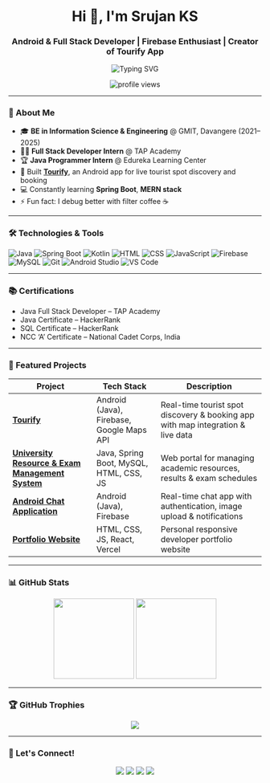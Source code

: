 <h1 align="center">Hi 👋, I'm Srujan KS</h1>
<h3 align="center">Android & Full Stack Developer | Firebase Enthusiast | Creator of Tourify App</h3>

<p align="center">
  <img src="https://readme-typing-svg.herokuapp.com?font=Fira+Code&size=24&pause=1000&center=true&vCenter=true&width=450&lines=Android+%26+Full+Stack+Developer;Java+Spring+Boot+Enthusiast;Firebase+%7C+Google+Maps+%7C+SQL;Lifelong+Learner+%7C+Coffee+Lover" alt="Typing SVG" />
</p>

<p align="center">
  <img src="https://komarev.com/ghpvc/?username=SRUJANKS99&label=Profile%20views&color=0e75b6&style=flat" alt="profile views" />
</p>

---

### 🚀 About Me

- 🎓 **BE in Information Science & Engineering** @ GMIT, Davangere (2021–2025)  
- 👨‍💻 **Full Stack Developer Intern** @ TAP Academy  
- 🏆 **Java Programmer Intern** @ Edureka Learning Center  
- 📱 Built [**Tourify**](https://github.com/SRUJANKS99/Real-time-tourist-spot-finder-and-tour-booking-android-application), an Android app for live tourist spot discovery and booking  
- 💻 Constantly learning **Spring Boot**, **MERN stack**  
- ⚡ Fun fact: I debug better with filter coffee ☕  

---

### 🛠️ Technologies & Tools

![Java](https://img.shields.io/badge/-Java-007396?style=for-the-badge&logo=java&logoColor=white)
![Spring Boot](https://img.shields.io/badge/-Spring%20Boot-6DB33F?style=for-the-badge&logo=spring-boot&logoColor=white)
![Kotlin](https://img.shields.io/badge/-Kotlin-7F52FF?style=for-the-badge&logo=kotlin&logoColor=white)
![HTML](https://img.shields.io/badge/-HTML-E34F26?style=for-the-badge&logo=html5&logoColor=white)
![CSS](https://img.shields.io/badge/-CSS-1572B6?style=for-the-badge&logo=css3&logoColor=white)
![JavaScript](https://img.shields.io/badge/-JavaScript-F7DF1E?style=for-the-badge&logo=javascript&logoColor=black)
![Firebase](https://img.shields.io/badge/-Firebase-FFCA28?style=for-the-badge&logo=firebase&logoColor=black)
![MySQL](https://img.shields.io/badge/-MySQL-4479A1?style=for-the-badge&logo=mysql&logoColor=white)
![Git](https://img.shields.io/badge/-Git-F05032?style=for-the-badge&logo=git&logoColor=white)
![Android Studio](https://img.shields.io/badge/-Android%20Studio-3DDC84?style=for-the-badge&logo=android-studio&logoColor=white)
![VS Code](https://img.shields.io/badge/-VSCode-007ACC?style=for-the-badge&logo=visual-studio-code&logoColor=white)

---

### 📚 Certifications

- Java Full Stack Developer – TAP Academy  
- Java Certificate – HackerRank  
- SQL Certificate – HackerRank  
- NCC ‘A’ Certificate – National Cadet Corps, India  

---

### 🚀 Featured Projects

| Project | Tech Stack | Description |
|---------|------------|-------------|
| [**Tourify**](https://github.com/SRUJANKS99/Real-time-tourist-spot-finder-and-tour-booking-android-application) | Android (Java), Firebase, Google Maps API | Real-time tourist spot discovery & booking app with map integration & live data |
| [**University Resource & Exam Management System**](https://github.com/SRUJANKS99/University-Resource-and-Exam-Management-System) | Java, Spring Boot, MySQL, HTML, CSS, JS | Web portal for managing academic resources, results & exam schedules |
| [**Android Chat Application**](https://github.com/SRUJANKS99/Android_Chat_Application-main) | Android (Java), Firebase | Real-time chat app with authentication, image upload & notifications |
| [**Portfolio Website**](https://srujan-ks-portfolio.vercel.app/) | HTML, CSS, JS, React, Vercel | Personal responsive developer portfolio website |

---

### 📊 GitHub Stats

<p align="center">
  <img src="https://github-readme-stats.vercel.app/api?username=SRUJANKS99&show_icons=true&theme=tokyonight" height="160" />
  <img src="https://github-readme-stats.vercel.app/api/top-langs/?username=SRUJANKS99&layout=compact&theme=tokyonight" height="160" />
</p>

---

### 🏆 GitHub Trophies

<p align="center">
  <img src="https://github-profile-trophy.vercel.app/?username=SRUJANKS99&theme=darkhub" />
</p>

---

### 🤝 Let's Connect!

<p align="center">
  <a href="https://linkedin.com/in/ks-srujan-gowda-21ab3b2a3"><img src="https://img.shields.io/badge/-LinkedIn-blue?style=for-the-badge&logo=linkedin&logoColor=white" /></a>
  <a href="mailto:srujan.ks0903@gmail.com"><img src="https://img.shields.io/badge/-srujan.ks0903@gmail.com-D14836?style=for-the-badge&logo=gmail&logoColor=white" /></a>
  <a href="https://github.com/SRUJANKS99"><img src="https://img.shields.io/badge/-GitHub-181717?style=for-the-badge&logo=github&logoColor=white" /></a>
  <a href="https://srujan-ks-portfolio.vercel.app/"><img src="https://img.shields.io/badge/-Portfolio-0A66C2?style=for-the-badge&logo=vercel&logoColor=white" /></a>
</p>
